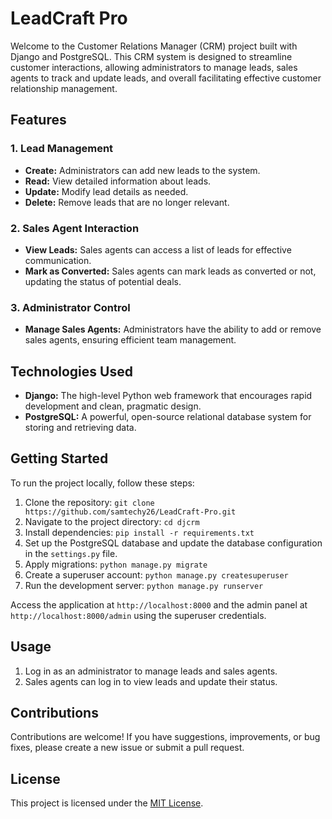 # LeadCraft Pro

Welcome to the Customer Relations Manager (CRM) project built with Django and PostgreSQL. This CRM system is designed to streamline customer interactions, allowing administrators to manage leads, sales agents to track and update leads, and overall facilitating effective customer relationship management.

## Features

### 1. Lead Management

- **Create:** Administrators can add new leads to the system.
- **Read:** View detailed information about leads.
- **Update:** Modify lead details as needed.
- **Delete:** Remove leads that are no longer relevant.

### 2. Sales Agent Interaction

- **View Leads:** Sales agents can access a list of leads for effective communication.
- **Mark as Converted:** Sales agents can mark leads as converted or not, updating the status of potential deals.

### 3. Administrator Control

- **Manage Sales Agents:** Administrators have the ability to add or remove sales agents, ensuring efficient team management.

## Technologies Used

- **Django:** The high-level Python web framework that encourages rapid development and clean, pragmatic design.
- **PostgreSQL:** A powerful, open-source relational database system for storing and retrieving data.

## Getting Started

To run the project locally, follow these steps:

1. Clone the repository: `git clone https://github.com/samtechy26/LeadCraft-Pro.git`
2. Navigate to the project directory: `cd djcrm`
3. Install dependencies: `pip install -r requirements.txt`
4. Set up the PostgreSQL database and update the database configuration in the `settings.py` file.
5. Apply migrations: `python manage.py migrate`
6. Create a superuser account: `python manage.py createsuperuser`
7. Run the development server: `python manage.py runserver`

Access the application at `http://localhost:8000` and the admin panel at `http://localhost:8000/admin` using the superuser credentials.

## Usage

1. Log in as an administrator to manage leads and sales agents.
2. Sales agents can log in to view leads and update their status.

## Contributions

Contributions are welcome! If you have suggestions, improvements, or bug fixes, please create a new issue or submit a pull request.

## License

This project is licensed under the [MIT License](LICENSE).
